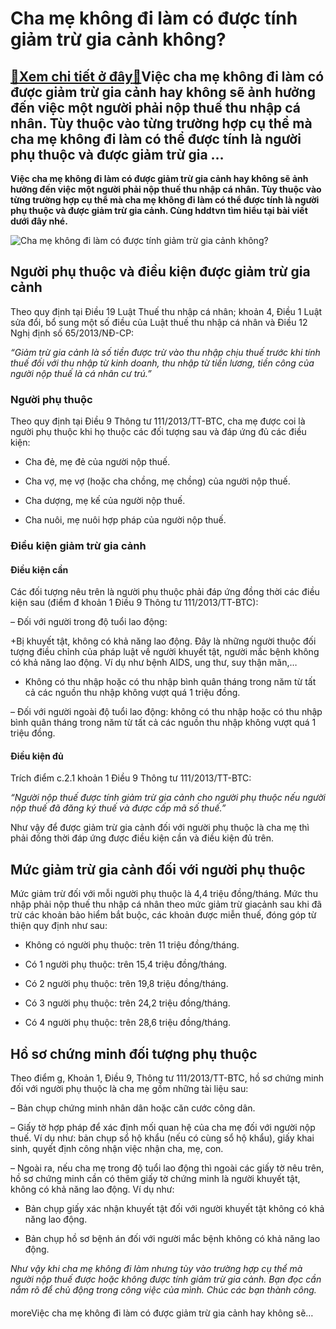 Cha mẹ không đi làm có được tính giảm trừ gia cảnh không?
=========================================================

[:gift:Xem chi tiết ở đây:gift:](https://hddtvn.com/cha-me-khong-di-lam-co-duoc-tinh-giam-tru-gia-canh-khong/)Việc cha mẹ không đi làm có được giảm trừ gia cảnh hay không sẽ ảnh hưởng đến việc một người phải nộp thuế thu nhập cá nhân. Tùy thuộc vào từng trường hợp cụ thể mà cha mẹ không đi làm có thể được tính là người phụ thuộc và được giảm trừ gia …
---------------------------------------------------------------------------------------------------------------------------------------------------------------------------------------------------------------------------------------------------

**Việc cha mẹ không đi làm có được giảm trừ gia cảnh hay không sẽ ảnh hưởng đến việc một người phải nộp thuế thu nhập cá nhân. Tùy thuộc vào từng trường hợp cụ thể mà cha mẹ không đi làm có thể được tính là người phụ thuộc và được giảm trừ gia cảnh. Cùng hddtvn tìm hiểu tại bài viết dưới đây nhé.**


![Cha mẹ không đi làm có được tính giảm trừ gia cảnh không?](https://imgnews.thuvienphapluat.vn/image.aspx?f=2020/06/04/29234/&n=thueTNCN.jpg&w=480&h=280 "Cha mẹ không đi làm có được tính giảm trừ gia cảnh không?")


**Người phụ thuộc và điều kiện được giảm trừ gia cảnh**
-------------------------------------------------------


Theo quy định tại Điều 19 Luật Thuế thu nhập cá nhân; khoản 4, Điều 1 Luật sửa đổi, bổ sung một số điều của Luật thuế thu nhập cá nhân và Điều 12 Nghị định số 65/2013/NĐ-CP:


*“Giảm trừ gia cảnh là số tiền được trừ vào thu nhập chịu thuế trước khi tính thuế đối với thu nhập từ kinh doanh, thu nhập từ tiền lương, tiền công của người nộp thuế là cá nhân cư trú.”*


### Người phụ thuộc


Theo quy định tại Điều 9 Thông tư 111/2013/TT-BTC, cha mẹ được coi là người phụ thuộc khi họ thuộc các đối tượng sau và đáp ứng đủ các điều kiện:


+ Cha đẻ, mẹ đẻ của người nộp thuế.


+ Cha vợ, mẹ vợ (hoặc cha chồng, mẹ chồng) của người nộp thuế.


+ Cha dượng, mẹ kế của người nộp thuế.


+ Cha nuôi, mẹ nuôi hợp pháp của người nộp thuế.


### Điều kiện giảm trừ gia cảnh


#### Điều kiện cần


Các đối tượng nêu trên là người phụ thuộc phải đáp ứng đồng thời các điều kiện sau (điểm đ khoản 1 Điều 9 Thông tư 111/2013/TT-BTC):


– Đối với người trong độ tuổi lao động:



+Bị khuyết tật, không có khả năng lao động. Đây là những người thuộc đối tượng điều chỉnh của pháp luật về người khuyết tật, người mắc bệnh không có khả năng lao động. Ví dụ như bệnh AIDS, ung thư, suy thận mãn,…
+ Không có thu nhập hoặc có thu nhập bình quân tháng trong năm từ tất cả các nguồn thu nhập không vượt quá 1 triệu đồng.


– Đối với người ngoài độ tuổi lao động: không có thu nhập hoặc có thu nhập bình quân tháng trong năm từ tất cả các nguồn thu nhập không vượt quá 1 triệu đồng.


#### Điều kiện đủ


Trích điểm c.2.1 khoản 1 Điều 9 Thông tư 111/2013/TT-BTC:

*“Người nộp thuế được tính giảm trừ gia cảnh cho người phụ thuộc nếu người nộp thuế đã đăng ký thuế và được cấp mã số thuế.”*


Như vậy để được giảm trừ gia cảnh đối với người phụ thuộc là cha mẹ thì phải đồng thời đáp ứng được điều kiện cần và điều kiện đủ trên.


**Mức giảm trừ gia cảnh đối với người phụ thuộc**
-------------------------------------------------


Mức giảm trừ đối với mỗi người phụ thuộc là 4,4 triệu đồng/tháng. Mức thu nhập phải nộp thuế thu nhập cá nhân theo mức giảm trừ giacảnh sau khi đã trừ các khoản bảo hiểm bắt buộc, các khoản được miễn thuế, đóng góp từ thiện quy định như sau:


+ Không có người phụ thuộc: trên 11 triệu đồng/tháng.


+ Có 1 người phụ thuộc: trên 15,4 triệu đồng/tháng.


+ Có 2 người phụ thuộc: trên 19,8 triệu đồng/tháng.


+ Có 3 người phụ thuộc: trên 24,2 triệu đồng/tháng.


+ Có 4 người phụ thuộc: trên 28,6 triệu đồng/tháng.



**Hồ sơ chứng minh đối tượng phụ thuộc**
----------------------------------------


Theo điểm g, Khoản 1, Điều 9, Thông tư 111/2013/TT-BTC, hồ sơ chứng minh đối với người phụ thuộc là cha mẹ gồm những tài liệu sau:


– Bản chụp chứng minh nhân dân hoặc căn cước công dân.


– Giấy tờ hợp pháp để xác định mối quan hệ của cha mẹ đối với người nộp thuế. Ví dụ như: bản chụp sổ hộ khẩu (nếu có cùng sổ hộ khẩu), giấy khai sinh, quyết định công nhận việc nhận cha, mẹ, con.


– Ngoài ra, nếu cha mẹ trong độ tuổi lao động thì ngoài các giấy tờ nêu trên, hồ sơ chứng minh cần có thêm giấy tờ chứng minh là người khuyết tật, không có khả năng lao động. Ví dụ như:


+ Bản chụp giấy xác nhận khuyết tật đối với người khuyết tật không có khả năng lao động.


+ Bản chụp hồ sơ bệnh án đối với người mắc bệnh không có khả năng lao động.


*Như vậy khi cha mẹ không đi làm nhưng tùy vào trường hợp cụ thể mà người nộp thuế được hoặc không được tính giảm trừ gia cảnh. Bạn đọc cần nắm rõ để chủ động trong công việc của mình. Chúc các bạn thành công.*


#### 



moreViệc cha mẹ không đi làm có được giảm trừ gia cảnh hay không sẽ…

